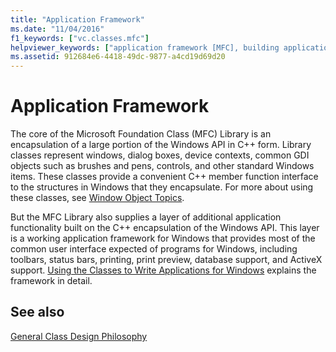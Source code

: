 ```yaml
---
title: "Application Framework"
ms.date: "11/04/2016"
f1_keywords: ["vc.classes.mfc"]
helpviewer_keywords: ["application framework [MFC], building applications", "applications [MFC]", "application framework [MFC]"]
ms.assetid: 912684e6-4418-49dc-9877-a4cd19d69d20
---
```

# Application Framework

The core of the Microsoft Foundation Class (MFC) Library is an encapsulation of a large portion of the Windows API in C++ form. Library classes represent windows, dialog boxes, device contexts, common GDI objects such as brushes and pens, controls, and other standard Windows items. These classes provide a convenient C++ member function interface to the structures in Windows that they encapsulate. For more about using these classes, see [Window Object Topics](../mfc/window-objects.md).

But the MFC Library also supplies a layer of additional application functionality built on the C++ encapsulation of the Windows API. This layer is a working application framework for Windows that provides most of the common user interface expected of programs for Windows, including toolbars, status bars, printing, print preview, database support, and ActiveX support. [Using the Classes to Write Applications for Windows](../mfc/using-the-classes-to-write-applications-for-windows.md) explains the framework in detail.

## See also

[General Class Design Philosophy](../mfc/general-class-design-philosophy.md)
